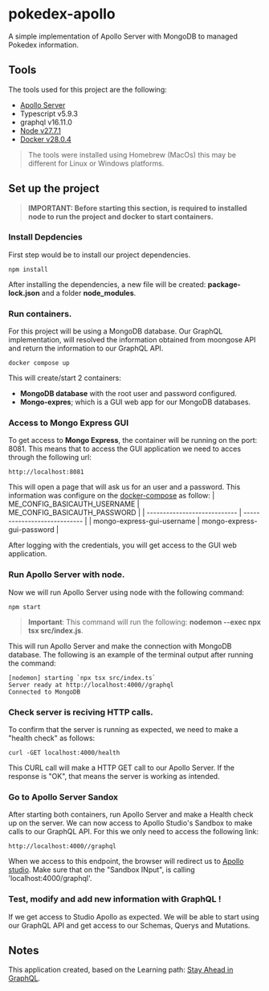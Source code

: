 # pokedex-apollo
A simple implementation of Apollo Server with MongoDB to managed Pokedex information.

## Tools
The tools used for this project are the following:
- [Apollo Server](https://www.apollographql.com/docs/apollo-server/getting-started)
- Typescript v5.9.3
- graphql v16.11.0
- [Node v27.7.1](https://formulae.brew.sh/formula/node)
- [Docker v28.0.4](https://formulae.brew.sh/formula/docker)

> The tools were installed using Homebrew (MacOs) this may be different for Linux or Windows platforms.

## Set up the project

> **IMPORTANT: Before starting this section, is required to installed node to run the project and docker to start containers.**

### Install Depdencies
First step would be to install our project dependencies.
```
npm install
```
After installing the dependencies, a new file will be created: **package-lock.json** and a folder **node_modules**. 

### Run containers.
For this project will be using a MongoDB database. Our GraphQL implementation, will resolved the information obtained from moongose API and return the information to our GraphQL API. 
```
docker compose up
```
This will create/start 2 containers:
- **MongoDB database** with the root user and password configured.
- **Mongo-expres**; which is a GUI web app for our MongoDB databases.

### Access to Mongo Express GUI
To get access to **Mongo Express**, the container will be running on the port: 8081. This means that to access the GUI application we need to acces through the following url:
```
http://localhost:8081
```

This will open a page that will ask us for an user and a password. This information was configure on the [docker-compose](docker-compose.yml) as follow:
| ME_CONFIG_BASICAUTH_USERNAME | ME_CONFIG_BASICAUTH_PASSWORD | 
| ---------------------------- | ---------------------------- |
| mongo-express-gui-username | mongo-express-gui-password | 

After logging with the credentials, you will get access to the GUI web application.

### Run Apollo Server with node.
Now we will run Apollo Server using node with the following command:
```
npm start
```
> **Important**: This command will run the following: **nodemon --exec npx tsx src/index.js**.

This will run Apollo Server and make the connection with MongoDB database. The following is an example of the terminal output after running the command:
```
[nodemon] starting `npx tsx src/index.ts`
Server ready at http://localhost:4000//graphql
Connected to MongoDB
```

### Check server is reciving HTTP calls.
To confirm that the server is running as expected, we need to make a "health check" as follows:
```
curl -GET localhost:4000/health
```

This CURL call will make a HTTP GET call to our Apollo Server. If the response is "OK", that means the server is working as intended. 

### Go to Apollo Server Sandox
After starting both containers, run Apollo Server and make a Health check up on the server. We can now access to Apollo Studio's Sandbox to make calls to our GraphQL API. 
For this we only need to access the following link:
```
http://localhost:4000//graphql
```

When we access to this endpoint, the browser will redirect us to [Apollo studio](https://studio.apollographql.com/sandbox/explorer). Make sure that on the "Sandbox INput", is calling 'localhost:4000/graphql'. 

### Test, modify and add new information with GraphQL ! 
If we get access to Studio Apollo as expected. We will be able to start using our GraphQL API and get access to our Schemas, Querys and Mutations.

## Notes
This application created, based on the Learning path: [Stay Ahead in GraphQL](https://www.linkedin.com/learning/paths/stay-ahead-in-graphql?u=100838786).
